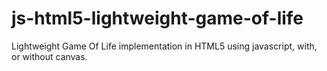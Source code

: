 # js-html5-lightweight-game-of-life
Lightweight Game Of Life implementation in HTML5 using javascript, with, or without canvas.
